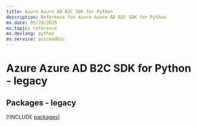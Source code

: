 ```yaml
---
title: Azure Azure AD B2C SDK for Python
description: Reference for Azure Azure AD B2C SDK for Python
ms.date: 05/29/2025
ms.topic: reference
ms.devlang: python
ms.service: azureadb2c
---
```

# Azure Azure AD B2C SDK for Python - legacy
## Packages - legacy
[!INCLUDE [packages](azure-ad-b2c-index.md)]